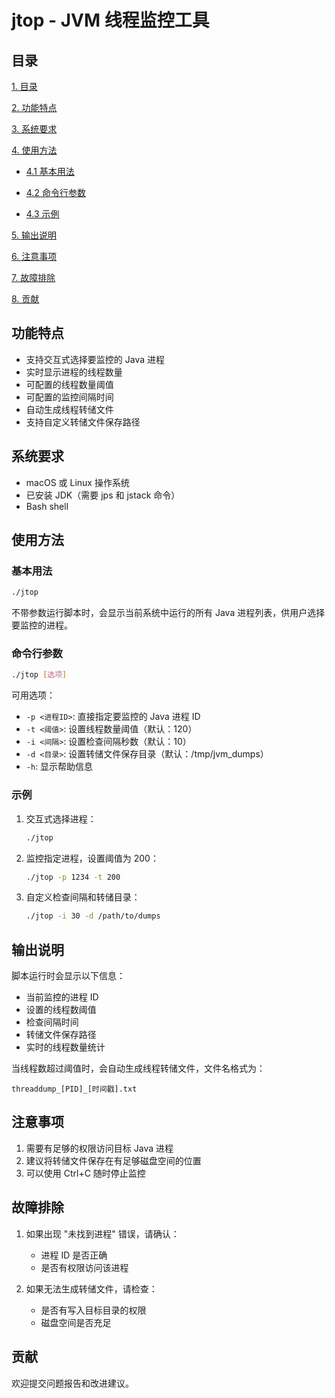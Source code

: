 # jtop - JVM 线程监控工具

## 目录

[1. 目录](#目录)

[2. 功能特点](#功能特点)

[3. 系统要求](#系统要求)

[4. 使用方法](#使用方法)

- [4.1 基本用法](#基本用法)

- [4.2 命令行参数](#命令行参数)

- [4.3 示例](#示例)

[5. 输出说明](#输出说明)

[6. 注意事项](#注意事项)

[7. 故障排除](#故障排除)

[8. 贡献](#贡献)



## 功能特点

- 支持交互式选择要监控的 Java 进程
- 实时显示进程的线程数量
- 可配置的线程数量阈值
- 可配置的监控间隔时间
- 自动生成线程转储文件
- 支持自定义转储文件保存路径

## 系统要求

- macOS 或 Linux 操作系统
- 已安装 JDK（需要 jps 和 jstack 命令）
- Bash shell

## 使用方法

### 基本用法

```bash
./jtop
```
不带参数运行脚本时，会显示当前系统中运行的所有 Java 进程列表，供用户选择要监控的进程。

### 命令行参数

```bash
./jtop [选项]
```

可用选项：
- `-p <进程ID>`: 直接指定要监控的 Java 进程 ID
- `-t <阈值>`: 设置线程数量阈值（默认：120）
- `-i <间隔>`: 设置检查间隔秒数（默认：10）
- `-d <目录>`: 设置转储文件保存目录（默认：/tmp/jvm_dumps）
- `-h`: 显示帮助信息

### 示例

1. 交互式选择进程：
   ```bash
   ./jtop
   ```

2. 监控指定进程，设置阈值为 200：
   ```bash
   ./jtop -p 1234 -t 200
   ```

3. 自定义检查间隔和转储目录：
   ```bash
   ./jtop -i 30 -d /path/to/dumps
   ```

## 输出说明

脚本运行时会显示以下信息：
- 当前监控的进程 ID
- 设置的线程数阈值
- 检查间隔时间
- 转储文件保存路径
- 实时的线程数量统计

当线程数超过阈值时，会自动生成线程转储文件，文件名格式为：
```
threaddump_[PID]_[时间戳].txt
```

## 注意事项

1. 需要有足够的权限访问目标 Java 进程
2. 建议将转储文件保存在有足够磁盘空间的位置
3. 可以使用 Ctrl+C 随时停止监控

## 故障排除

1. 如果出现 "未找到进程" 错误，请确认：
   - 进程 ID 是否正确
   - 是否有权限访问该进程

2. 如果无法生成转储文件，请检查：
   - 是否有写入目标目录的权限
   - 磁盘空间是否充足

## 贡献

欢迎提交问题报告和改进建议。
